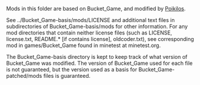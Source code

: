 Mods in this folder are based on Bucket_Game, and modified by
[Poikilos](https://github.com/poikilos).

See ../Bucket_Game-basis/mods/LICENSE and additional text files in
subdirectories of Bucket_Game-basis/mods for other information.
For any mod directories that contain neither license files (such as
LICENSE, license.txt, README.* [if contains license], oldcoder.txt),
see corresponding mod in games/Bucket_Game found in minetest at
minetest.org.

The Bucket_Game-basis directory is kept to keep track of what version of
Bucket_Game was modified. The version of Bucket_Game used for each file
is not guaranteed, but the version used as a basis for
Bucket_Game-patched/mods files is guaranteed.

